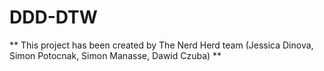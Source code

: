 # DDD-DTW
** This project has been created by The Nerd Herd team (Jessica Dinova, Simon Potocnak, Simon Manasse, Dawid Czuba) **
